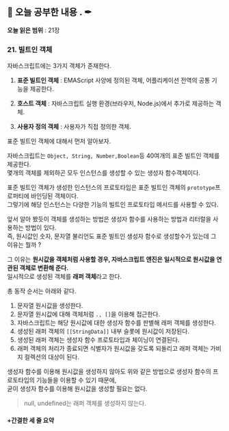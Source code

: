 ## 📕 오늘 공부한 내용 . ✒

**오늘 읽은 범위** : 21장

### 21. 빌트인 객체

자바스크립트에는 3가지 객체가 존재한다.

1. **표준 빌트인 객체** : EMAScript 사양에 정의된 객체, 어플리케이션 전역의 공통 기능을 제공한다.

2. **호스트 객체** : 자바스크립트 실행 환경(브라우저, Node.js)에서 추가로 제공하는 객체.

3. **사용자 정의 객체** : 사용자가 직접 정의한 객체.

표준 빌트인 객체에 대해서 먼저 알아보자.

자바스크립트는 `Object, String, Number,Boolean`등 40여개의 표준 빌트인 객체를 제공한다.<br>
몇개의 객체를 제외하곤 모두 인스턴스를 생성할 수 있는 생성자 함수객체이다.

표준 빌트인 객체가 생성한 인스턴스의 프로토타입은 표준 빌트인 객체의 `prototype`프로퍼티에 바인딩된 객체이다.<br>
그렇기에 해당 인스턴스는 다양한 기능의 빌트인 프로토타입 메서드를 사용할 수 있다.

앞서 알아 봤듯이 객체를 생성하는 방법은 생성자 함수를 사용하는 방법과 리터럴을 사용하는 방법이 있다.<br>
즉, 원시값인 숫자, 문자열 불리언도 표준 빌트인 생성자 함수로 생성할수가 있는데 그 이유는 뭘까 ?

그 이유는 **원시값을 객체처럼 사용할 경우, 자바스크립트 엔진은 일시적으로 원시값을 연관된 객체로 변환해 준다.**<br>
일시적으로 생성된 객체를 **래퍼 객체**라고 한다.

총 동작 순서는 아래와 같다.

1. 문자열 원시값을 생성한다.
2. 문자열 원시값에 대해 객체처럼 `., []`을 이용해 접근한다.
3. 자바스크립트는 해당 원시값에 대한 생성자 함수를 판별해 래퍼 객체를 생성한다.
4. 생성된 래퍼 객체의 `[[StringData]]` 내부 슬롯에 원시값이 저장된다.
5. 생성된 래퍼 객체는 생성자 함수 프로토타입과 체이닝이 연결된다.
6. 래퍼 객체의 처리가 종료되면 식별자가 원시값을 갖도록 되돌리고 래퍼 객체는 가비지 컬렉션의 대상이 된다.

생성자 함수를 이용해 원시값을 생성하지 않아도 위와 같은 방법으로 생성자 함수의 프로토타입의 기능들을 이용할 수 있기 때문에,<br>
굳이 생성자 함수를 이용해 원시값을 생성할 필요는 없다.

> null, undefined는 래퍼 객체를 생성하지 않는다.

#### +간결한 세 줄 요약
